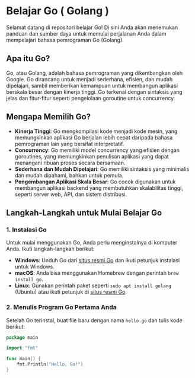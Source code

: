 # Belajar Go ( Golang )

Selamat datang di repositori belajar Go! Di sini Anda akan menemukan panduan dan sumber daya untuk memulai perjalanan Anda dalam mempelajari bahasa pemrograman Go (Golang).

## Apa itu Go?

Go, atau Golang, adalah bahasa pemrograman yang dikembangkan oleh Google. Go dirancang untuk menjadi sederhana, efisien, dan mudah dipelajari, sambil memberikan kemampuan untuk membangun aplikasi berskala besar dengan kinerja tinggi. Go terkenal dengan sintaksis yang jelas dan fitur-fitur seperti pengelolaan goroutine untuk concurrency.

## Mengapa Memilih Go?

- **Kinerja Tinggi**: Go mengkompilasi kode menjadi kode mesin, yang memungkinkan aplikasi Go berjalan lebih cepat daripada bahasa pemrograman lain yang bersifat interpretatif.
- **Concurrency**: Go memiliki model concurrency yang efisien dengan goroutines, yang memungkinkan penulisan aplikasi yang dapat menangani ribuan proses secara bersamaan.
- **Sederhana dan Mudah Dipelajari**: Go memiliki sintaksis yang minimalis dan mudah dipahami, bahkan untuk pemula.
- **Pengembangan Aplikasi Skala Besar**: Go cocok digunakan untuk membangun aplikasi backend yang membutuhkan skalabilitas tinggi, seperti server web, API, dan sistem distribusi.

## Langkah-Langkah untuk Mulai Belajar Go

### 1. Instalasi Go

Untuk mulai menggunakan Go, Anda perlu menginstalnya di komputer Anda. Ikuti langkah-langkah berikut:

- **Windows**: Unduh Go dari [situs resmi Go](https://golang.org/dl/) dan ikuti petunjuk instalasi untuk Windows.
- **macOS**: Anda bisa menggunakan Homebrew dengan perintah `brew install go`.
- **Linux**: Gunakan perintah paket seperti `sudo apt install golang` (Ubuntu) atau ikuti petunjuk di [situs resmi Go](https://golang.org/doc/install).

### 2. Menulis Program Go Pertama Anda

Setelah Go terinstal, buat file baru dengan nama `hello.go` dan tulis kode berikut:

```go
package main

import "fmt"

func main() {
    fmt.Println("Hello, Go!")
}
